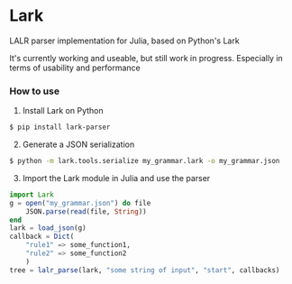 # Lark

LALR parser implementation for Julia, based on Python's Lark

It's currently working and useable, but still work in progress. Especially in terms of usability and performance


### How to use

1.  Install Lark on Python

```bash
$ pip install lark-parser
```

2. Generate a JSON serialization
```bash
$ python -m lark.tools.serialize my_grammar.lark -o my_grammar.json
```

3. Import the Lark module in Julia and use the parser
```julia
import Lark
g = open("my_grammar.json") do file
    JSON.parse(read(file, String))
end
lark = load_json(g)
callback = Dict(
	"rule1" => some_function1,
	"rule2" => some_function2
    )
tree = lalr_parse(lark, "some string of input", "start", callbacks)
```


